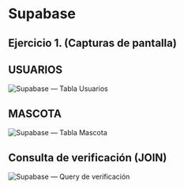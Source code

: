 # Supabase

## Ejercicio 1. (Capturas de pantalla)

## USUARIOS
![Supabase — Tabla Usuarios](https://github.com/user-attachments/assets/54884613-3702-471d-aa69-6d309ca2d2c5)

## MASCOTA
![Supabase — Tabla Mascota](https://github.com/user-attachments/assets/3e395911-dc67-4fe8-9ab2-7f0f295692de)

## Consulta de verificación (JOIN)
![Supabase — Query de verificación](https://github.com/user-attachments/assets/eefb158e-5f1f-42e8-800c-02d8c089ea72)

